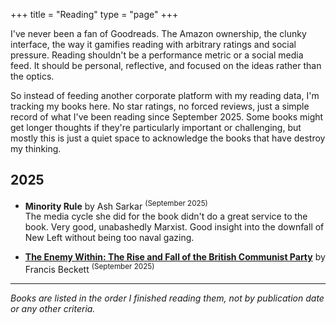 +++
title = "Reading"
type = "page"
+++

I've never been a fan of Goodreads. The Amazon ownership, the clunky interface, the way it gamifies reading with arbitrary ratings and social pressure. Reading shouldn't be a performance metric or a social media feed. It should be personal, reflective, and focused on the ideas rather than the optics.

So instead of feeding another corporate platform with my reading data, I'm tracking my books here. No star ratings, no forced reviews, just a simple record of what I've been reading since September 2025. Some books might get longer thoughts if they're particularly important or challenging, but mostly this is just a quiet space to acknowledge the books that have destroy my thinking.

## 2025

- **Minority Rule** by Ash Sarkar <sup>(September 2025)</sup>  
  The media cycle she did for the book didn't do a great service to the book. Very good, unabashedly Marxist. Good insight into the downfall of New Left without being too naval gazing.

- **[The Enemy Within: The Rise and Fall of the British Communist Party](https://wellredbooks.co.uk/product/enemy-within-the-rise-and-fall-of-the-british-communist-party/)** by Francis Beckett <sup>(September 2025)</sup>

---

*Books are listed in the order I finished reading them, not by publication date or any other criteria.*